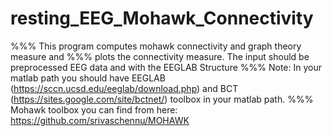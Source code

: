 # resting_EEG_Mohawk_Connectivity

%%% This program computes mohawk connectivity and graph theory measure and
%%% plots the connectivity measure. The input should be preprocessed EEG data and with the EEGLAB Structure
%%% Note: In your matlab path you should have EEGLAB (https://sccn.ucsd.edu/eeglab/download.php) and BCT (https://sites.google.com/site/bctnet/) toolbox in your matlab path.
%%% Mohawk toolbox you can find from here: https://github.com/srivaschennu/MOHAWK
